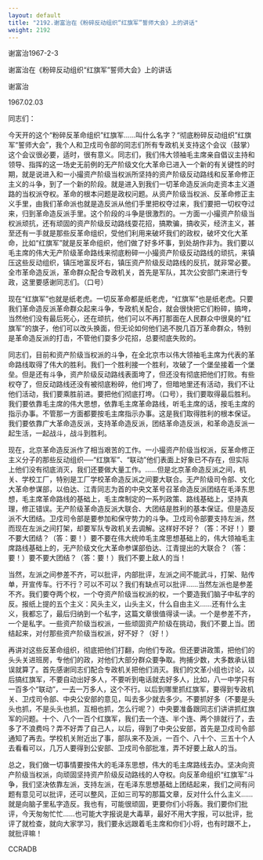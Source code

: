 ```yaml
---
layout: default
title: "2192.谢富治在《粉碎反动组织“红旗军”誓师大会》上的讲话"
weight: 2192
---
```


谢富治1967-2-3

谢富治在《粉碎反动组织“红旗军”誓师大会》上的讲话

谢富治

1967.02.03

同志们：

今天开的这个“粉碎反革命组织”红旗军……叫什么名字？“彻底粉碎反动组织”红旗军“誓师大会”，我个人和卫戍司令部的同志们所有专政机关支持这个会议（鼓掌）这个会议很必要，适时，很有意义。同志们，我们伟大领袖毛主席亲自倡议主持和领导、指挥的这一场史无前例的无产阶级文化大革命已进入一个新的有关键性的时期，就是说进入和一小撮资产阶级当权派所坚持的资产阶级反动路线和反革命修正主义的斗争，到了一个新的阶段。就是进入到我们一切革命造反派向走资本主义道路的当权派夺权。革命的根本问题是政权问题。从资产阶级当权派、反革命修正主义手里，由我们革命派也就是造反派从他们手里把权夺过来，我们要把一切权夺过来，归到革命造反派手里。这个阶段的斗争是很激烈的。一方面一小撮资产阶级当权派顽抗，还有顽固的资产阶级反动路线耍花招，搞欺骗，搞收买，经济主义，甚至还有一手就是那些反革命组织，受他们利用来破坏我们的政权，破坏文化大革命，比如“红旗军”就是反革命组织，他们做了好多坏事，到处胡作非为。我们要以毛主席的伟大无产阶级革命路线来彻底粉碎一小撮资产阶级反动路线的顽抗，来镇压这些反动组织，镇压地富反坏右，镇压资产阶级反动路线的反抗，就非常必要。全市革命造反派，革命群众配合专政机关，首先是军队，其次公安部门来进行专政，这里要感谢同志们。（口号）

现在“红旗军”也就是纸老虎。一切反革命都是纸老虎，“红旗军”也是纸老虎。只要我们革命造反派革命群众起来斗争，专政机关配合，就会很快把它们粉碎，搞垮，当然他们没有最后死心，还在顽抗，他们可以不再打那面在人民群众中很臭的“红旗军”的旗子，他们可以改头换面，但无论如何他们逃不脱几百万革命群众，特别是革命造反派的打击，不管他们耍多少花招，总要彻底失败的。

同志们，目前和资产阶级当权派的斗争，在全北京市以伟大领袖毛主席为代表的革命路线取得了伟大的胜利。我们一个胜利接一个胜利，攻破了一个堡垒接着一个堡垒。但是还有斗争，资产阶级反动路线表面垮了，但还没有彻底把他们打败。有些权夺了，但反动路线还没有被彻底粉碎，他们垮了，但暗地里还有活动，我们不让他们活动，我们要乘胜前进。要把他们彻底打垮。（口号），我们要取得最后胜利。我们要依靠毛主席的伟大思想，依靠毛主席革命路线，听毛主席的话，按毛主席的指示办事。不管那一方面都要按毛主席指示办事。这是我们取得胜利的根本保证。我们要依靠广大革命造反派，支持革命造反派，团结革命造反派，和革命造反派一起生活，一起战斗，战斗到胜利。

现在，北京革命造反派作了相当艰苦的工作。一小撮资产阶级当权派，反革命修正主义分子的那些反动组织──“红旗军”、“联动”他们表面上好象已不存在，但实际上他们没有彻底消灭，我们还要做大量工作。……但是北京革命造反派之间，机关、学校工厂，特别是工厂学校革命造反派之间要大联合。无产阶级司令部、文化大革命参谋部，以伯达、江青同志为首的中央文革号召革命造反派团结在毛泽东思想，毛主席革命路线的基础上，毛主席制定的一系列政策、路线基础上，坚持真理，修正错误。无产阶级革命造反派大联合、大团结是胜利的基本保证。但是造反派不大团结。卫戍司令部是要参加和保守势力的斗争。卫戍司令部要支持左派，然而现在左派之间打架，却要军队专政机关去调解。这样好不好？（答：不好！）要不要大团结？（答：要！）要不要在伟大统帅毛主席思想基础上的，伟大领袖毛主席路线基础上的，无产阶级文化大革命参谋部伯达、江青提出的大联合？（答：要！）要不要大团结？（答：要！）我们不要上敌人的当！

当然，左派之间参差不齐，可以批评，内部批评，左派之间不能武斗，打架、贴传单，开宣传车。行不行？可以不可以？我们有缺点可以批评……当然左派也是参差不齐。我们要夺两个权，一个夺资产阶级当权派的权，一个要造我们脑子中私字的反。报纸上提的五个主义：风头主义，山头主义，什么自由主义……还有什么主义，我都忘了，最后归纳到一个私字，这篇文章很值得读一读。一个是参差不齐，一个是私字。一些资产阶级当权派，一些顽固资产阶级在挑动，我们不要上当。团结起来，对付那些资产阶级当权派，好不好？（好！）

再讲对这些反革命组织，彻底把他们打翻，向他们专政。但还要讲政策，把他们的头头关进班房，专他们的政，对他们大部分群众要争取。拘捕少数，大多数承认错误就算了。首先感谢同志们配合专政机关把他们消灭。我们的文革小组也讨论，以后搞红旗军，不要自动出好多人，不要听到电话就去好多人，比如，八一中学只有一百多个“联动”，一去一万多人，这个不行。以后到哪里抓红旗军，要得到专政机关、卫戍司令部、中央公安部的意见，叫去多少就去多少。不要抓好多（不要是头头也抓，不是头头也抓，互相也抓，怎么行呢？）中央要准备跟同志们讲讲抓红旗军的问题。十个、八个一百个红旗军，我们去一个连、半个连、两个排就行了，去多了不浪费吗？弄不好弄了自己人，以后，得到了中央公安部，首先是卫戍司令部通知了再去。学校机关附近出了事，部队来不及派，一百个、八十个、三五十个人去看看可以，几万人要得到公安部、卫戍司令部批准，弄不好要上敌人的当。

总之，我们做一切事情要按伟大的毛泽东思想，伟大的毛主席路线去办。坚决向资产阶级当权派，向顽固坚持资产阶级反动路线的人夺权。向反革命组织“红旗军”斗争，我们坚决依靠左派，支持左派，在毛泽东思想基础上团结起来，我们之间有问题有意见可以批评，还可以整风，正如三司写的那篇文章，反对什么什么主义……就是向脑子里私字造反。我也有，可能很顽固，更要你们小将轰。我们要你们批评，今天匆匆忙忙……也可能大字报说是大毒草，最好不用大字报，可以批评，批评了就检查，就向大家学习，我们要永远跟着毛主席和你们小将，也有时跟不上，就批评嘛！

CCRADB

